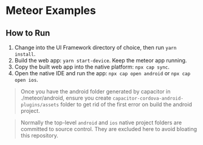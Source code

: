 # Meteor Examples

## How to Run

1. Change into the UI Framework directory of choice, then run `yarn install`.
2. Build the web app: `yarn start-device`. Keep the meteor app running.
3. Copy the built web app into the native platform: `npx cap sync`.
4. Open the native IDE and run the app: `npx cap open android` or `npx cap open ios`.

> Once you have the android folder generated by capacitor in ./meteor/android, ensure you create `capacitor-cordova-android-plugins/assets` folder to get rid of the first error on build the android project.

> Normally the top-level `android` and `ios` native project folders are committed to source control. They are excluded here to avoid bloating this repository.
